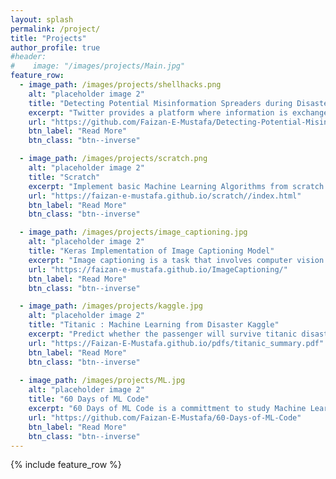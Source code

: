 ```yaml
---
layout: splash
permalink: /project/
title: "Projects"
author_profile: true
#header: 
#    image: "/images/projects/Main.jpg"
feature_row:
  - image_path: /images/projects/shellhacks.png
    alt: "placeholder image 2"
    title: "Detecting Potential Misinformation Spreaders during Disaster"
    excerpt: "Twitter provides a platform where information is exchanged every second through conversations. Unfortunately, spread of misinformation is demaging the reputaion of the platform and could cause huge loss especially in case of disasters. NLP techniques can be applied to handle that."
    url: "https://github.com/Faizan-E-Mustafa/Detecting-Potential-Misinformation-Spreaders-during-Disaster"
    btn_label: "Read More"
    btn_class: "btn--inverse"

  - image_path: /images/projects/scratch.png
    alt: "placeholder image 2"
    title: "Scratch"
    excerpt: "Implement basic Machine Learning Algorithms from scratch in python."
    url: "https://faizan-e-mustafa.github.io/scratch//index.html"
    btn_label: "Read More"
    btn_class: "btn--inverse"

  - image_path: /images/projects/image_captioning.jpg
    alt: "placeholder image 2"
    title: "Keras Implementation of Image Captioning Model"
    excerpt: "Image captioning is a task that involves computer vision as well as Natural language processing. It takes an image and is able to describe whats going on in the image in English. It uses InceptionV3 to extract features from images and LSTM to generate captions for images.This implementation uses Keras with Tensorflow back end."
    url: "https://faizan-e-mustafa.github.io/ImageCaptioning/"
    btn_label: "Read More"
    btn_class: "btn--inverse"

  - image_path: /images/projects/kaggle.jpg
    alt: "placeholder image 2"
    title: "Titanic : Machine Learning from Disaster Kaggle"
    excerpt: "Predict whether the passenger will survive titanic disaster or not"
    url: "https://Faizan-E-Mustafa.github.io/pdfs/titanic_summary.pdf"
    btn_label: "Read More"
    btn_class: "btn--inverse"
    
  - image_path: /images/projects/ML.jpg
    alt: "placeholder image 2"
    title: "60 Days of ML Code"
    excerpt: "60 Days of ML Code is a committment to study Machine Learning at least one hour a day . I was also able to do a couple of projects during this time"
    url: "https://github.com/Faizan-E-Mustafa/60-Days-of-ML-Code"
    btn_label: "Read More"
    btn_class: "btn--inverse"
---
```



{% include feature_row %}
